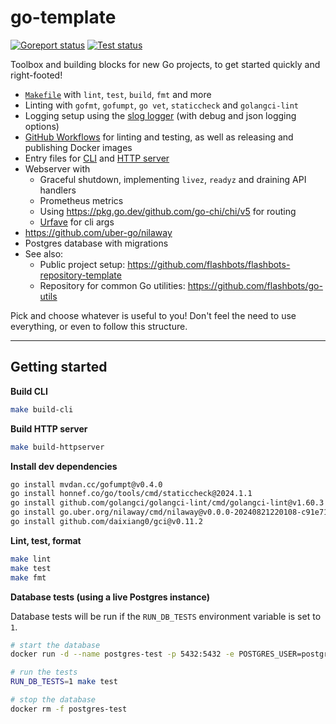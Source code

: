 # go-template

[![Goreport status](https://goreportcard.com/badge/github.com/flashbots/go-template)](https://goreportcard.com/report/github.com/flashbots/go-template)
[![Test status](https://github.com/flashbots/go-template/actions/workflows/checks.yml/badge.svg?branch=main)](https://github.com/flashbots/go-template/actions?query=workflow%3A%22Checks%22)

Toolbox and building blocks for new Go projects, to get started quickly and right-footed!

* [`Makefile`](https://github.com/flashbots/go-template/blob/main/Makefile) with `lint`, `test`, `build`, `fmt` and more
* Linting with `gofmt`, `gofumpt`, `go vet`, `staticcheck` and `golangci-lint`
* Logging setup using the [slog logger](https://pkg.go.dev/golang.org/x/exp/slog) (with debug and json logging options)
* [GitHub Workflows](.github/workflows/) for linting and testing, as well as releasing and publishing Docker images
* Entry files for [CLI](/cmd/cli/main.go) and [HTTP server](/cmd/httpserver/main.go)
* Webserver with
  * Graceful shutdown, implementing `livez`, `readyz` and draining API handlers
  * Prometheus metrics
  * Using https://pkg.go.dev/github.com/go-chi/chi/v5 for routing
  * [Urfave](https://cli.urfave.org/) for cli args
* https://github.com/uber-go/nilaway
* Postgres database with migrations
* See also:
  * Public project setup: https://github.com/flashbots/flashbots-repository-template
  * Repository for common Go utilities: https://github.com/flashbots/go-utils

Pick and choose whatever is useful to you! Don't feel the need to use everything, or even to follow this structure.

---

## Getting started

**Build CLI**

```bash
make build-cli
```

**Build HTTP server**

```bash
make build-httpserver
```

**Install dev dependencies**

```bash
go install mvdan.cc/gofumpt@v0.4.0
go install honnef.co/go/tools/cmd/staticcheck@2024.1.1
go install github.com/golangci/golangci-lint/cmd/golangci-lint@v1.60.3
go install go.uber.org/nilaway/cmd/nilaway@v0.0.0-20240821220108-c91e71c080b7
go install github.com/daixiang0/gci@v0.11.2
```

**Lint, test, format**

```bash
make lint
make test
make fmt
```


**Database tests (using a live Postgres instance)**

Database tests will be run if the `RUN_DB_TESTS` environment variable is set to `1`.

```bash
# start the database
docker run -d --name postgres-test -p 5432:5432 -e POSTGRES_USER=postgres -e POSTGRES_PASSWORD=postgres -e POSTGRES_DB=postgres postgres

# run the tests
RUN_DB_TESTS=1 make test

# stop the database
docker rm -f postgres-test
```
